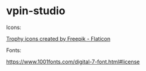 # vpin-studio


Icons:

<a href="https://www.flaticon.com/free-icons/trophy" title="trophy icons">Trophy icons created by Freepik - Flaticon</a>


Fonts:

https://www.1001fonts.com/digital-7-font.html#license